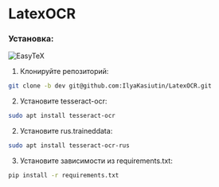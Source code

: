 # LatexOCR

### Установка:

<img src="https://github.com/user-attachments/assets/3a604eb9-0f41-4a64-94fb-f248927e33e0" alt="EasyTeX"/>


1. Клонируйте репозиторий:
```bash
git clone -b dev git@github.com:IlyaKasiutin/LatexOCR.git
```
2. Установите tesseract-ocr:
```bash
sudo apt install tesseract-ocr
```
2. Установите rus.traineddata:
```bash
sudo apt install tesseract-ocr-rus
```
3. Установите зависимости из requirements.txt:
```bash
pip install -r requirements.txt
```
